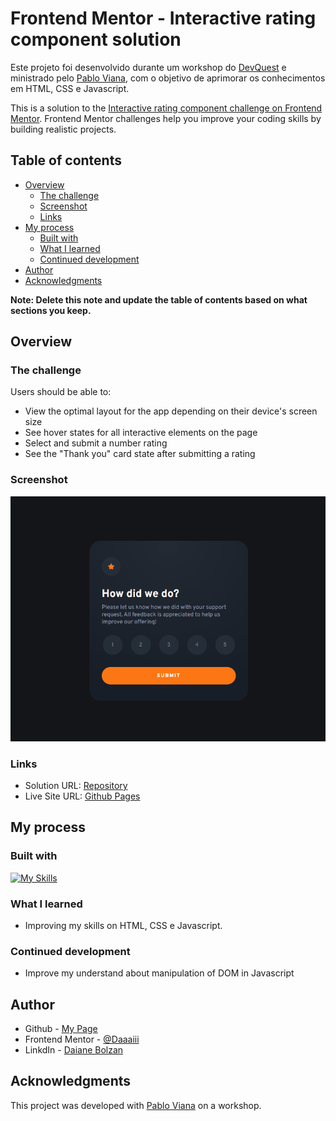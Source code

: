 # Frontend Mentor - Interactive rating component solution

Este projeto foi desenvolvido durante um workshop do [DevQuest](https://github.com/devemdobro) e ministrado pelo [Pablo Viana](https://github.com/pablovianas), com o objetivo de aprimorar os conhecimentos em HTML, CSS e Javascript.


This is a solution to the [Interactive rating component challenge on Frontend Mentor](https://www.frontendmentor.io/challenges/interactive-rating-component-koxpeBUmI). Frontend Mentor challenges help you improve your coding skills by building realistic projects. 

## Table of contents

- [Overview](#overview)
  - [The challenge](#the-challenge)
  - [Screenshot](#screenshot)
  - [Links](#links)
- [My process](#my-process)
  - [Built with](#built-with)
  - [What I learned](#what-i-learned)
  - [Continued development](#continued-development)  
- [Author](#author)
- [Acknowledgments](#acknowledgments)

**Note: Delete this note and update the table of contents based on what sections you keep.**

## Overview

### The challenge

Users should be able to:

- View the optimal layout for the app depending on their device's screen size
- See hover states for all interactive elements on the page
- Select and submit a number rating
- See the "Thank you" card state after submitting a rating

### Screenshot

![](./src/images/interactive%20rating.gif)


### Links

- Solution URL: [Repository](https://github.com/Daaaiii/interactive-rating-component-main)
- Live Site URL: [Github Pages](https://daaaiii.github.io/interactive-rating-component-main/)

## My process

### Built with

[![My Skills](https://skillicons.dev/icons?i=js,html,css)](https://skillicons.dev)

### What I learned

- Improving my skills on HTML, CSS e Javascript.


### Continued development

- Improve my understand about manipulation of DOM in Javascript


## Author

- Github - [My Page ](https://github.com/Daaaiii)
- Frontend Mentor - [@Daaaiii](https://www.frontendmentor.io/profile/Daaaiii)
- LinkdIn - [Daiane Bolzan](https://www.linkedin.com/in/daiane-deponti-bolzan/)



## Acknowledgments

This project was developed with [Pablo Viana](https://github.com/pablovianas) on a workshop.
